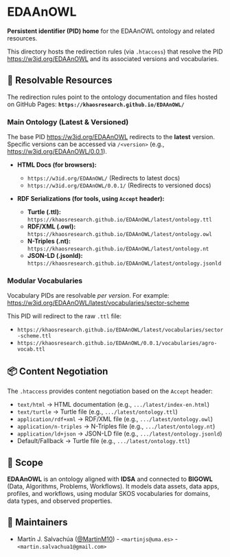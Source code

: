 # EDAAnOWL

**Persistent identifier (PID) home** for the EDAAnOWL ontology and related resources.

This directory hosts the redirection rules (via `.htaccess`) that resolve the PID
<https://w3id.org/EDAAnOWL> and its associated versions and vocabularies.

## 🔗 Resolvable Resources

The redirection rules point to the ontology documentation and files hosted on GitHub Pages:
**`https://khaosresearch.github.io/EDAAnOWL/`**

### Main Ontology (Latest & Versioned)

The base PID <https://w3id.org/EDAAnOWL> redirects to the **latest** version. Specific versions can be accessed via `/<version>` (e.g., <https://w3id.org/EDAAnOWL/0.0.1>).

- **HTML Docs (for browsers):**

  - `https://w3id.org/EDAAnOWL/` (Redirects to latest docs)
  - `https://w3id.org/EDAAnOWL/0.0.1/` (Redirects to versioned docs)

- **RDF Serializations (for tools, using `Accept` header):**
  - **Turtle (.ttl):** `https://khaosresearch.github.io/EDAAnOWL/latest/ontology.ttl`
  - **RDF/XML (.owl):** `https://khaosresearch.github.io/EDAAnOWL/latest/ontology.owl`
  - **N-Triples (.nt):** `https://khaosresearch.github.io/EDAAnOWL/latest/ontology.nt`
  - **JSON-LD (.jsonld):** `https://khaosresearch.github.io/EDAAnOWL/latest/ontology.jsonld`

### Modular Vocabularies

Vocabulary PIDs are resolvable _per version_. For example:
<https://w3id.org/EDAAnOWL/latest/vocabularies/sector-scheme>

This PID will redirect to the raw `.ttl` file:

- `https://khaosresearch.github.io/EDAAnOWL/latest/vocabularies/sector-scheme.ttl`
- `https://khaosresearch.github.io/EDAAnOWL/0.0.1/vocabularies/agro-vocab.ttl`

## 📦 Content Negotiation

The `.htaccess` provides content negotiation based on the `Accept` header:

- `text/html` → HTML documentation (e.g., `.../latest/index-en.html`)
- `text/turtle` → Turtle file (e.g., `.../latest/ontology.ttl`)
- `application/rdf+xml` → RDF/XML file (e.g., `.../latest/ontology.owl`)
- `application/n-triples` → N-Triples file (e.g., `.../latest/ontology.nt`)
- `application/ld+json` → JSON-LD file (e.g., `.../latest/ontology.jsonld`)
- Default/Fallback → Turtle file (e.g., `.../latest/ontology.ttl`)

## 🧭 Scope

**EDAAnOWL** is an ontology aligned with **IDSA** and connected to **BIGOWL** (Data, Algorithms, Problems, Workflows).
It models data assets, data apps, profiles, and workflows, using modular SKOS vocabularies for domains, data types, and observed properties.

## 👥 Maintainers

- Martín J. Salvachúa ([@MartinM10](https://github.com/MartinM10)) - `<martinjs@uma.es>` - `<martin.salvachua1@gmail.com>`
